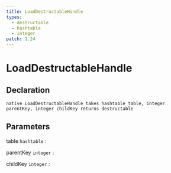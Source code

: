 ```yaml
---
title: LoadDestructableHandle
types:
  - destructable
  - hashtable
  - integer
patch: 1.24
---
```


# LoadDestructableHandle

## Declaration

```jass
native LoadDestructableHandle takes hashtable table, integer parentKey, integer childKey returns destructable
```

## Parameters
table `hashtable`
: 

parentKey `integer`
: 

childKey `integer`
: 
